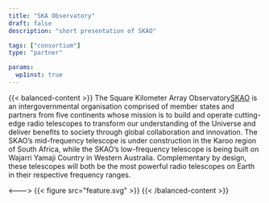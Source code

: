 ```yaml
---
title: "SKA Observatory"
draft: false
description: "short presentation of SKAO"

tags: ["consortium"]
type: "partner"

params:
  wp1inst: true
---
```

{{< balanced-content >}}
The Square Kilometer Array Observatory[SKAO](https://www.skao.int/en)  is an intergovernmental organisation comprised of member states and partners from five continents whose mission is to build and operate cutting-edge radio telescopes to transform our understanding of the Universe and deliver benefits to society through global collaboration and innovation.  The SKAO’s mid-frequency telescope is under construction in the Karoo region of South Africa, while the SKAO’s low-frequency telescope is being built on Wajarri Yamaji Country in Western Australia. Complementary by design, these telescopes will both be the most powerful radio telescopes on Earth in their respective frequency ranges.

<--->
{{< figure src="feature.svg" >}}
{{< /balanced-content >}}